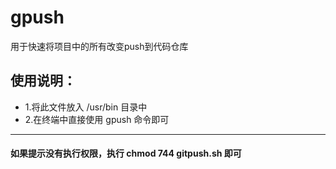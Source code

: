 # gpush
用于快速将项目中的所有改变push到代码仓库
## 使用说明：
* 1.将此文件放入 /usr/bin 目录中
* 2.在终端中直接使用 gpush 命令即可

---
#### 如果提示没有执行权限，执行 chmod 744 gitpush.sh 即可
